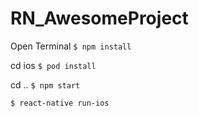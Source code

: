 # RN_AwesomeProject
Open Terminal
`$ npm install`

cd ios
`$ pod install`

cd ..
`$ npm start`

`$ react-native run-ios`

